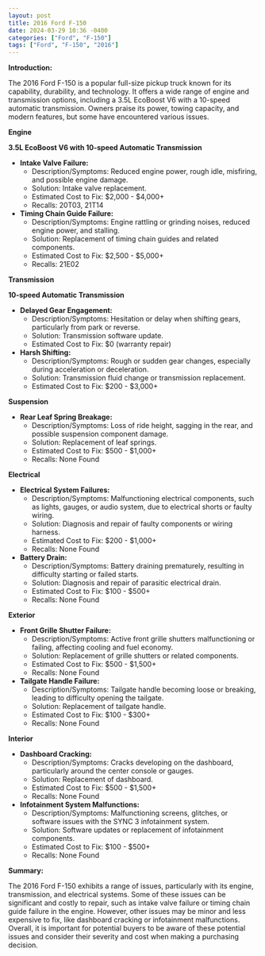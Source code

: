 ```yaml
---
layout: post
title: 2016 Ford F-150
date: 2024-03-29 10:36 -0400
categories: ["Ford", "F-150"]
tags: ["Ford", "F-150", "2016"]
---
```

**Introduction:**

The 2016 Ford F-150 is a popular full-size pickup truck known for its capability, durability, and technology. It offers a wide range of engine and transmission options, including a 3.5L EcoBoost V6 with a 10-speed automatic transmission. Owners praise its power, towing capacity, and modern features, but some have encountered various issues.

**Engine**

**3.5L EcoBoost V6 with 10-speed Automatic Transmission**

* **Intake Valve Failure:**
    * Description/Symptoms: Reduced engine power, rough idle, misfiring, and possible engine damage.
    * Solution: Intake valve replacement.
    * Estimated Cost to Fix: $2,000 - $4,000+
    * Recalls: 20T03, 21T14
* **Timing Chain Guide Failure:**
    * Description/Symptoms: Engine rattling or grinding noises, reduced engine power, and stalling.
    * Solution: Replacement of timing chain guides and related components.
    * Estimated Cost to Fix: $2,500 - $5,000+
    * Recalls: 21E02

**Transmission**

**10-speed Automatic Transmission**

* **Delayed Gear Engagement:**
    * Description/Symptoms: Hesitation or delay when shifting gears, particularly from park or reverse.
    * Solution: Transmission software update.
    * Estimated Cost to Fix: $0 (warranty repair)
* **Harsh Shifting:**
    * Description/Symptoms: Rough or sudden gear changes, especially during acceleration or deceleration.
    * Solution: Transmission fluid change or transmission replacement.
    * Estimated Cost to Fix: $200 - $3,000+

**Suspension**

* **Rear Leaf Spring Breakage:**
    * Description/Symptoms: Loss of ride height, sagging in the rear, and possible suspension component damage.
    * Solution: Replacement of leaf springs.
    * Estimated Cost to Fix: $500 - $1,000+
    * Recalls: None Found

**Electrical**

* **Electrical System Failures:**
    * Description/Symptoms: Malfunctioning electrical components, such as lights, gauges, or audio system, due to electrical shorts or faulty wiring.
    * Solution: Diagnosis and repair of faulty components or wiring harness.
    * Estimated Cost to Fix: $200 - $1,000+
    * Recalls: None Found
* **Battery Drain:**
    * Description/Symptoms: Battery draining prematurely, resulting in difficulty starting or failed starts.
    * Solution: Diagnosis and repair of parasitic electrical drain.
    * Estimated Cost to Fix: $100 - $500+
    * Recalls: None Found

**Exterior**

* **Front Grille Shutter Failure:**
    * Description/Symptoms: Active front grille shutters malfunctioning or failing, affecting cooling and fuel economy.
    * Solution: Replacement of grille shutters or related components.
    * Estimated Cost to Fix: $500 - $1,500+
    * Recalls: None Found
* **Tailgate Handle Failure:**
    * Description/Symptoms: Tailgate handle becoming loose or breaking, leading to difficulty opening the tailgate.
    * Solution: Replacement of tailgate handle.
    * Estimated Cost to Fix: $100 - $300+
    * Recalls: None Found

**Interior**

* **Dashboard Cracking:**
    * Description/Symptoms: Cracks developing on the dashboard, particularly around the center console or gauges.
    * Solution: Replacement of dashboard.
    * Estimated Cost to Fix: $500 - $1,500+
    * Recalls: None Found
* **Infotainment System Malfunctions:**
    * Description/Symptoms: Malfunctioning screens, glitches, or software issues with the SYNC 3 infotainment system.
    * Solution: Software updates or replacement of infotainment components.
    * Estimated Cost to Fix: $100 - $500+
    * Recalls: None Found

**Summary:**

The 2016 Ford F-150 exhibits a range of issues, particularly with its engine, transmission, and electrical systems. Some of these issues can be significant and costly to repair, such as intake valve failure or timing chain guide failure in the engine. However, other issues may be minor and less expensive to fix, like dashboard cracking or infotainment malfunctions. Overall, it is important for potential buyers to be aware of these potential issues and consider their severity and cost when making a purchasing decision.
